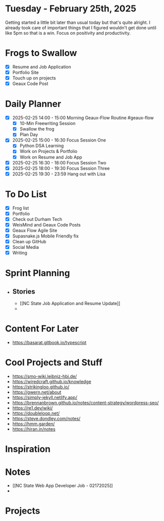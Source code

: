 # Tuesday - February 25th, 2025

Getting started a little bit later than usual today but that's quite alright. I already took care of important things that I figured wouldn't get done until like 5pm so that is a win. Focus on positivity and productivity.
# Frogs to Swallow
- [x] Resume and Job Application
- [x] Portfolio Site
- [x] Touch up on projects
- [x] Geaux Code Post

# Daily Planner
- [x] 2025-02-25 14:00 - 15:00 Morning Geaux-Flow Routine #geaux-flow 
	- [x] 10-Min Freewriting Session
	- [x] Swallow the frog
	- [x] Plan Day
- [x] 2025-02-25 15:00 - 16:30 Focus Session One
	- [x] Python DSA Learning
	- [x] Work on Projects & Portfolio
	- [x] Work on Resume and Job App
- [x] 2025-02-25 16:30 - 18:00 Focus Session Two
- [x] 2025-02-25 18:00 - 19:30 Focus Session Three
- [x] 2025-02-25 19:30 - 23:59 Hang out with Lisa

# To Do List
- [x] Frog list
- [x] Portfolio
- [x] Check out Durham Tech
- [x] WeisMind and Geaux Code Posts
- [x] Geaux Flow Agile Site
- [x] Supasnake.js Mobile Friendly fix
- [x] Clean up GitHub
- [x] Social Media
- [x] Writing

# Sprint Planning
- ## Stories 
	- [[NC State Job Application and Resume Update]]
	- 

# Content For Later
- https://basarat.gitbook.io/typescript

# Cool Projects and Stuff
- https://smo-wiki.leibniz-hbi.de/
- https://wiredcraft.github.io/knowledge
- https://strikingloo.github.io/
- https://gwern.net/about
- https://simply-jekyll.netlify.app/
- https://brennanbrown.github.io/notes/content-strategy/wordpress-seo/
- https://re1.dev/wiki/
- https://doubleloop.net/
- https://steve.dondley.com/notes/
- https://hmm.garden/
- https://hiran.in/notes

# Inspiration


# Notes
- [[NC State Web App Developer Job - 02172025]]
- 

# Projects